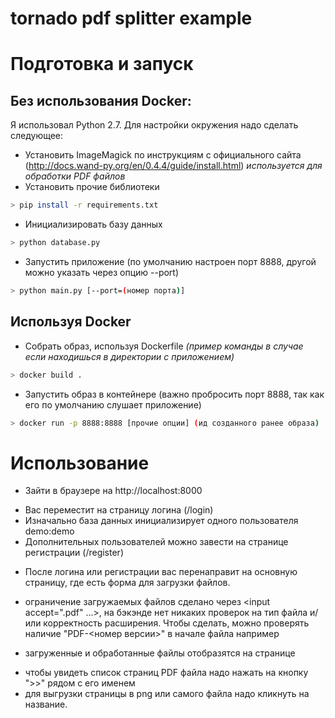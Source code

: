 # tornado pdf splitter example

# Подготовка и запуск
## Без использования Docker:
Я использовал Python 2.7. 
Для настройки окружения надо сделать следующее:
 - Установить ImageMagick по инструкциям с официального сайта (http://docs.wand-py.org/en/0.4.4/guide/install.html) *используется для обработки PDF файлов*
 - Установить прочие библиотеки
```sh
> pip install -r requirements.txt
```
 - Инициализировать базу данных
```sh
> python database.py
```
 - Запустить приложение (по умолчанию настроен порт 8888, другой можно указать через опцию --port)
```sh
> python main.py [--port=(номер порта)]
```
## Используя Docker
 - Собрать образ, используя Dockerfile *(пример команды в случае если находишься в директории с приложением)*
```sh
> docker build .
```
 - Запустить образ в контейнере (важно пробросить порт 8888, так как его по умолчанию слушает приложение)
```sh
> docker run -p 8888:8888 [прочие опции] (ид созданного ранее образа)
```
# Использование
 - Зайти в браузере на http://localhost:8000
 + Вас переместит на страницу логина (/login)
 + Изначально база данных инициализирует одного пользователя demo:demo
 + Дополнительных пользователей можно завести на странице регистрации (/register)
 - После логина или регистрации вас перенаправит на основную страницу, где есть форма для загрузки файлов.
 + ограничение загружаемых файлов сделано через <input accept=".pdf" ...>, на бэкэнде нет никаких проверок на тип файла и/или корректность расширения. Чтобы сделать, можно проверять наличие "PDF-<номер версии>" в начале файла например
 - загруженные и обработанные файлы отобразятся на странице
 + чтобы увидеть список страниц PDF файла надо нажать на кнопку ">>" рядом с его именем
 + для выгрузки страницы в png или самого файла надо кликнуть на название.